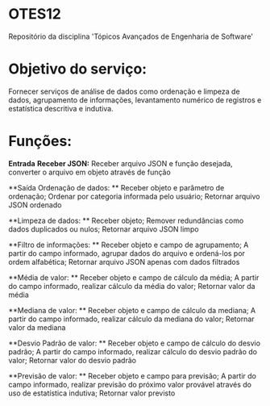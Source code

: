 # OTES12
Repositório da disciplina 'Tópicos Avançados de Engenharia de Software'

# Objetivo do serviço:
Fornecer serviços de análise de dados como ordenação e limpeza de dados, agrupamento de informações, levantamento numérico de registros e estatística descritiva e indutiva.

# Funções:
**Entrada**
**Receber JSON:**
Receber arquivo JSON e função desejada, converter o arquivo em objeto através de função

**Saída
Ordenação de dados: **
Receber objeto e parâmetro de ordenação; Ordenar por categoria informada pelo usuário; Retornar arquivo JSON ordenado

**Limpeza de dados: **
Receber objeto; Remover redundâncias como dados duplicados ou nulos; Retornar arquivo JSON limpo

**Filtro de informações: **
Receber objeto e campo de agrupamento; A partir do campo informado, agrupar dados do arquivo e ordená-los por ordem alfabética; Retornar arquivo JSON apenas com dados filtrados

**Média de valor: **
Receber objeto e campo de cálculo da média; A partir do campo informado, realizar cálculo da média do valor; Retornar valor da média

**Mediana de valor: **
Receber objeto e campo de cálculo da mediana; A partir do campo informado, realizar cálculo da mediana do valor; Retornar valor da mediana

**Desvio Padrão de valor: **
Receber objeto e campo de cálculo do desvio padrão; A partir do campo informado, realizar cálculo do desvio padrão do valor; Retornar valor do desvio padrão

**Previsão de valor: **
Receber objeto e campo para previsão; A partir do campo informado, realizar previsão do próximo valor provável através do uso de estatística indutiva; Retornar valor previsto

